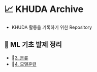# 📈 KHUDA Archive
- KHUDA 활동을 기록하기 위한 Repository

## 🐤 ML 기초 발제 정리
- 📁[3. 분류](ML기초발제/3장분류/3장_분류.md)
- 📁[4. 모델훈련](ML기초발제/4장_모델훈련/4장_모델훈련.md)
